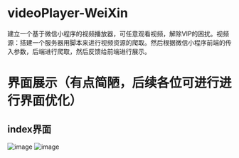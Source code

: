 # videoPlayer-WeiXin
建立一个基于微信小程序的视频播放器，可任意观看视频，解除VIP的困扰。视频源：搭建一个服务器用脚本来进行视频资源的爬取。然后根据微信小程序前端的传入参数，后端进行爬取，然后反馈给前端进行展示。
# 界面展示（有点简陋，后续各位可进行进行界面优化）
## index界面
![image](https://user-images.githubusercontent.com/67779513/231115312-654669e6-ef5d-4128-8632-8f62c5b15859.png)
![image](https://user-images.githubusercontent.com/67779513/231114517-7651ce82-b3ba-4eef-9aa1-44db6cb4ae13.png)

